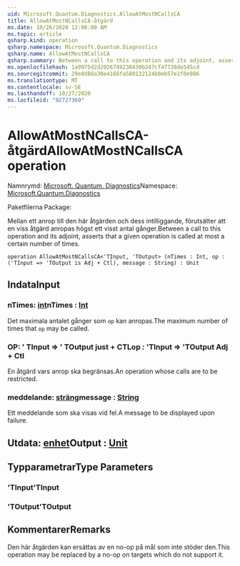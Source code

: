 ```yaml
---
uid: Microsoft.Quantum.Diagnostics.AllowAtMostNCallsCA
title: AllowAtMostNCallsCA-åtgärd
ms.date: 10/26/2020 12:00:00 AM
ms.topic: article
qsharp.kind: operation
qsharp.namespace: Microsoft.Quantum.Diagnostics
qsharp.name: AllowAtMostNCallsCA
qsharp.summary: Between a call to this operation and its adjoint, asserts that a given operation is called at most a certain number of times.
ms.openlocfilehash: 1a9975d2d2026749238430b247cf47738de545cd
ms.sourcegitcommit: 29e0d88a30e4166fa580132124b0eb57e1f0e986
ms.translationtype: MT
ms.contentlocale: sv-SE
ms.lasthandoff: 10/27/2020
ms.locfileid: "92727369"
---
```

# <a name="allowatmostncallsca-operation"></a><span data-ttu-id="a82ec-102">AllowAtMostNCallsCA-åtgärd</span><span class="sxs-lookup"><span data-stu-id="a82ec-102">AllowAtMostNCallsCA operation</span></span>

<span data-ttu-id="a82ec-103">Namnrymd: [Microsoft. Quantum. Diagnostics](xref:Microsoft.Quantum.Diagnostics)</span><span class="sxs-lookup"><span data-stu-id="a82ec-103">Namespace: [Microsoft.Quantum.Diagnostics](xref:Microsoft.Quantum.Diagnostics)</span></span>

<span data-ttu-id="a82ec-104">Paketfilerna [](https://nuget.org/packages/)</span><span class="sxs-lookup"><span data-stu-id="a82ec-104">Package: [](https://nuget.org/packages/)</span></span>


<span data-ttu-id="a82ec-105">Mellan ett anrop till den här åtgärden och dess intilliggande, förutsätter att en viss åtgärd anropas högst ett visst antal gånger.</span><span class="sxs-lookup"><span data-stu-id="a82ec-105">Between a call to this operation and its adjoint, asserts that a given operation is called at most a certain number of times.</span></span>

```qsharp
operation AllowAtMostNCallsCA<'TInput, 'TOutput> (nTimes : Int, op : ('TInput => 'TOutput is Adj + Ctl), message : String) : Unit
```


## <a name="input"></a><span data-ttu-id="a82ec-106">Indata</span><span class="sxs-lookup"><span data-stu-id="a82ec-106">Input</span></span>

### <a name="ntimes--int"></a><span data-ttu-id="a82ec-107">nTimes: [int](xref:microsoft.quantum.lang-ref.int)</span><span class="sxs-lookup"><span data-stu-id="a82ec-107">nTimes : [Int](xref:microsoft.quantum.lang-ref.int)</span></span>

<span data-ttu-id="a82ec-108">Det maximala antalet gånger som `op` kan anropas.</span><span class="sxs-lookup"><span data-stu-id="a82ec-108">The maximum number of times that `op` may be called.</span></span>


### <a name="op--tinput--toutput-adj--ctl"></a><span data-ttu-id="a82ec-109">OP: ' TInput => ' TOutput just + CTL</span><span class="sxs-lookup"><span data-stu-id="a82ec-109">op : 'TInput => 'TOutput Adj + Ctl</span></span>

<span data-ttu-id="a82ec-110">En åtgärd vars anrop ska begränsas.</span><span class="sxs-lookup"><span data-stu-id="a82ec-110">An operation whose calls are to be restricted.</span></span>


### <a name="message--string"></a><span data-ttu-id="a82ec-111">meddelande: [sträng](xref:microsoft.quantum.lang-ref.string)</span><span class="sxs-lookup"><span data-stu-id="a82ec-111">message : [String](xref:microsoft.quantum.lang-ref.string)</span></span>

<span data-ttu-id="a82ec-112">Ett meddelande som ska visas vid fel.</span><span class="sxs-lookup"><span data-stu-id="a82ec-112">A message to be displayed upon failure.</span></span>



## <a name="output--unit"></a><span data-ttu-id="a82ec-113">Utdata: [enhet](xref:microsoft.quantum.lang-ref.unit)</span><span class="sxs-lookup"><span data-stu-id="a82ec-113">Output : [Unit](xref:microsoft.quantum.lang-ref.unit)</span></span>



## <a name="type-parameters"></a><span data-ttu-id="a82ec-114">Typparametrar</span><span class="sxs-lookup"><span data-stu-id="a82ec-114">Type Parameters</span></span>

### <a name="tinput"></a><span data-ttu-id="a82ec-115">'TInput</span><span class="sxs-lookup"><span data-stu-id="a82ec-115">'TInput</span></span>


### <a name="toutput"></a><span data-ttu-id="a82ec-116">'TOutput</span><span class="sxs-lookup"><span data-stu-id="a82ec-116">'TOutput</span></span>



## <a name="remarks"></a><span data-ttu-id="a82ec-117">Kommentarer</span><span class="sxs-lookup"><span data-stu-id="a82ec-117">Remarks</span></span>

<span data-ttu-id="a82ec-118">Den här åtgärden kan ersättas av en no-op på mål som inte stöder den.</span><span class="sxs-lookup"><span data-stu-id="a82ec-118">This operation may be replaced by a no-op on targets which do not support it.</span></span>